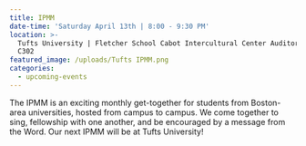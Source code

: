 ```yaml
---
title: IPMM
date-time: 'Saturday April 13th | 8:00 - 9:30 PM'
location: >-
  Tufts University | Fletcher School Cabot Intercultural Center Auditorium |
  C302
featured_image: /uploads/Tufts IPMM.png
categories:
  - upcoming-events
---
```


The IPMM is an exciting monthly get-together for students from Boston-area universities, hosted from campus to campus. We come together to sing, fellowship with one another, and be encouraged by a message from the Word. Our next IPMM will be at Tufts University!